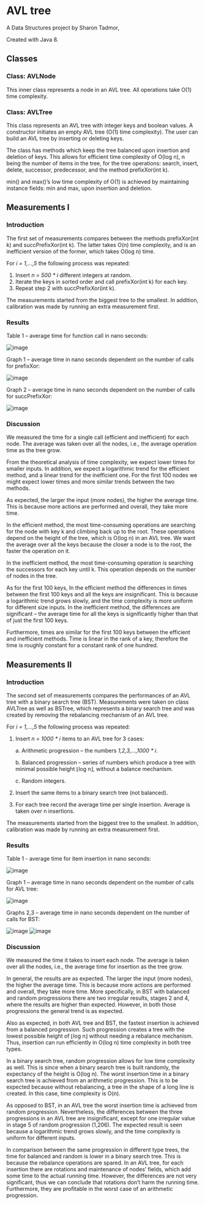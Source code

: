 # AVL tree

A Data Structures project by Sharon Tadmor,

Created with Java 8.

## Classes
### Class: AVLNode
This inner class represents a node in an AVL tree. All operations take O(1) time complexity.

### Class: AVLTree
This class represents an AVL tree with integer keys and boolean values.
A constructor initiates an empty AVL tree (O(1) time complexity). The user can build an AVL tree by inserting or deleting keys.

The class has methods which keep the tree balanced upon insertion and deletion of keys. This allows for efficient time complexity of O(log ⁡n), n being the number of items in the tree, for the tree operations: search, insert, delete, successor, predecessor, and the method prefixXor(int k).

min() and max()’s low time complexity of O(1) is achieved by maintaining instance fields: min and max, upon insertion and deletion.

## Measurements I
### Introduction
The first set of measurements compares between the methods prefixXor(int k) and succPrefixXor(int k). The latter takes O(n) time complexity, and is an inefficient version of the former, which takes O(log⁡ n) time.

For *i = 1,…,5* the following process was repeated:

1. Insert *n = 500 * i* different integers at random.
2. Iterate the keys in sorted order and call prefixXor(int k) for each key.
3. Repeat step 2 with succPrefixXor(int k).

The measurements started from the biggest tree to the smallest. In addition, calibration was made by running an extra measurement first.

### Results
Table 1 – average time for function call in nano seconds:

![image](https://user-images.githubusercontent.com/73187826/135728159-9cd6524b-5fd6-4c76-89bf-f9c21b53e11b.png)

Graph 1 – average time in nano seconds dependent on the number of calls for prefixXor:

![image](https://user-images.githubusercontent.com/73187826/135727806-740fa166-e622-4923-957d-2bc41e167f38.png)

Graph 2 – average time in nano seconds dependent on the number of calls for succPrefixXor:

![image](https://user-images.githubusercontent.com/73187826/135727815-d8a0444a-35f3-43f7-801b-3b1dcbc7e890.png)

### Discussion
We measured the time for a single call (efficient and inefficient) for each node. The average was taken over all the nodes, i.e., the average operation time as the tree grow.

From the theoretical analysis of time complexity, we expect lower times for smaller inputs. In addition, we expect a logarithmic trend for the efficient method, and a linear trend for the inefficient one. For the first 100 nodes we might expect lower times and more similar trends between the two methods.

As expected, the larger the input (more nodes), the higher the average time. This is because more actions are performed and overall, they take more time.

In the efficient method, the most time-consuming operations are searching for the node with key k and climbing back up to the root. These operations depend on the height of the tree, which is O(log⁡ n) in an AVL tree. We want the average over all the keys because the closer a node is to the root, the faster the operation on it.

In the inefficient method, the most time-consuming operation is searching the successors for each key until k. This operation depends on the number of nodes in the tree.

As for the first 100 keys, In the efficient method the differences in times between the first 100 keys and all the keys are insignificant. This is because a logarithmic trend grows slowly, and the time complexity is more uniform for different size inputs. In the inefficient method, the differences are significant – the average time for all the keys is significantly higher than that of just the first 100 keys.

Furthermore, times are similar for the first 100 keys between the efficient and inefficient methods. Time is linear in the rank of a key, therefore the time is roughly constant for a constant rank of one hundred.

## Measurements II
### Introduction
The second set of measurements compares the performances of an AVL tree with a binary search tree (BST). Measurements were taken on class AVLTree as well as BSTree, which represents a binary search tree and was created by removing the rebalancing mechanism of an AVL tree.

For *i = 1,…,5* the following process was repeated:
1. Insert *n = 1000 * i* items to an AVL tree for 3 cases:

   a. 	Arithmetic progression – the numbers *1,2,3,…,1000 * i*.
   
   b. 	Balanced progression – series of numbers which produce a tree with minimal possible height ⌊log⁡ n⌋, without a balance mechanism.
   
   c.	Random integers.
2. Insert the same items to a binary search tree (not balanced).
3. For each tree record the average time per single insertion. Average is taken over n insertions.

The measurements started from the biggest tree to the smallest. In addition, calibration was made by running an extra measurement first.
### Results
Table 1 - average time for item insertion in nano seconds:

![image](https://user-images.githubusercontent.com/73187826/135728324-f677b3d2-63ff-419c-8d08-7b7ad12eacbf.png)

Graph 1 – average time in nano seconds dependent on the number of calls for AVL tree:

![image](https://user-images.githubusercontent.com/73187826/135728355-48b309c0-1a32-4223-8c76-6cf4b9e29942.png)

Graphs 2,3 – average time in nano seconds dependent on the number of calls for BST:

![image](https://user-images.githubusercontent.com/73187826/135728366-8a1db610-6f92-4a33-ae6c-38b91997be0b.png)
![image](https://user-images.githubusercontent.com/73187826/135728371-922a3a06-496b-42c9-98c5-f96e701c98a4.png)

### Discussion
We measured the time it takes to insert each node. The average is taken over all the nodes, i.e., the average time for insertion as the tree grow.

In general, the results are as expected. The larger the input (more nodes), the higher the average time. This is because more actions are performed and overall, they take more time. More specifically, in BST with balanced and random progressions there are two irregular results, stages 2 and 4, where the results are higher than expected. However, in both those progressions the general trend is as expected.

Also as expected, in both AVL tree and BST, the fastest insertion is achieved from a balanced progression. Such progression creates a tree with the lowest possible height of ⌊log⁡ n⌋ without needing a rebalance mechanism. Thus, insertion can run efficiently in O(log ⁡n) time complexity in both tree types.

In a binary search tree, random progression allows for low time complexity as well. This is since when a binary search tree is built randomly, the expectancy of the height is O(log⁡ n). The worst insertion time in a binary search tree is achieved from an arithmetic progression. This is to be expected because without rebalancing, a tree in the shape of a long line is created. In this case, time complexity is O(n).

As opposed to BST, in an AVL tree the worst insertion time is achieved from random progression. Nevertheless, the differences between the three progressions in an AVL tree are insignificant, except for one irregular value in stage 5 of random progression (1,206). The expected result is seen because a logarithmic trend grows slowly, and the time complexity is uniform for different inputs.

In comparison between the same progression in different type trees, the time for balanced and random is lower in a binary search tree. This is because the rebalance operations are spared. In an AVL tree, for each insertion there are rotations and maintenance of nodes’ fields, which add some time to the actual running time. However, the differences are not very significant, thus we can conclude that rotations don’t harm the running time. Furthermore, they are profitable in the worst case of an arithmetic progression.
